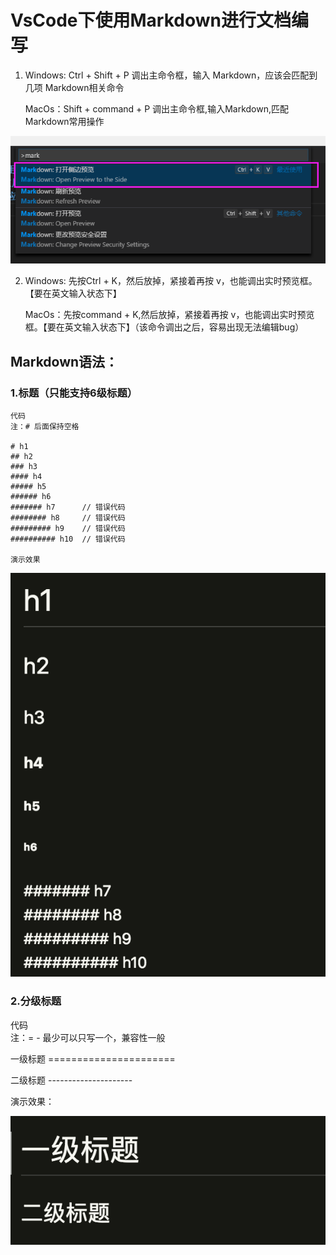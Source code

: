 # VsCode下使用Markdown进行文档编写  

1. Windows: Ctrl + Shift + P 调出主命令框，输入     Markdown，应该会匹配到几项 Markdown相关命令

    MacOs：Shift + command + P 调出主命令框,输入Markdown,匹配Markdown常用操作

![](img/hws2019-12-06-14-46-00.png)

2. Windows: 先按Ctrl + K，然后放掉，紧接着再按      v，也能调出实时预览框。【要在英文输入状态下】

    MacOs：先按command + K,然后放掉，紧接着再按      v，也能调出实时预览框。【要在英文输入状态下】（该命令调出之后，容易出现无法编辑bug）

## Markdown语法：  

   ### 1.标题（只能支持6级标题）
    代码
    注：# 后面保持空格

    # h1
    ## h2
    ### h3
    #### h4
    ##### h5
    ###### h6
    ####### h7      // 错误代码
    ######## h8     // 错误代码
    ######### h9    // 错误代码
    ########## h10  // 错误代码

    演示效果

![](img/hws2019-12-06-14-54-40.png)

### 2.分级标题
代码  
注：= - 最少可以只写一个，兼容性一般

 一级标题 ======================  

 二级标题 ---------------------

 演示效果： 

![](img/hws2019-12-06-15-00-53.png)  


